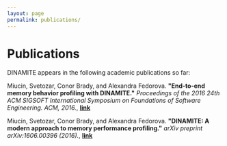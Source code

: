 ```yaml
---
layout: page
permalink: publications/
---
```


# Publications

DINAMITE appears in the following academic publications so far:

Miucin, Svetozar, Conor Brady, and Alexandra Fedorova. **"End-to-end memory behavior profiling with DINAMITE."** _Proceedings of the 2016 24th ACM SIGSOFT International Symposium on Foundations of Software Engineering. ACM, 2016._, **[link](https://dl.acm.org/citation.cfm?id=2983941)**

Miucin, Svetozar, Conor Brady, and Alexandra Fedorova. **"DINAMITE: A modern approach to memory performance profiling."** _arXiv preprint arXiv:1606.00396 (2016)._, **[link](https://arxiv.org/abs/1606.00396)**



